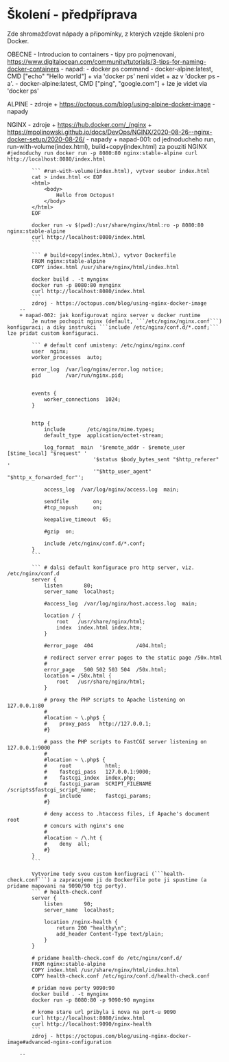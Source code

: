 # Školení - předpříprava

Zde shromažďovat nápady a připomínky, z kterých vzejde školení pro Docker.

OBECNE
	- Introducion to containers
		- tipy pro pojmenovani, https://www.digitalocean.com/community/tutorials/3-tips-for-naming-docker-containers
	- napad:
		- docker ps command
			- docker-alpine:latest, CMD ["echo" "Hello world"]
				+ via 'docker ps' neni videt
				+ az v 'docker ps -a'.
			- docker-alpine:latest, CMD ["ping", "google.com"]
				+ lze je videt via 'docker ps'

ALPINE
	- zdroje
		+ https://octopus.com/blog/using-alpine-docker-image
	- napady

NGINX
	- zdroje
		+ https://hub.docker.com/_/nginx
		+ https://mpolinowski.github.io/docs/DevOps/NGINX/2020-08-26--nginx-docker-setup/2020-08-26/
	- napady
		+ napad-001: od jednoducheho run, run-with-volume(index.html), build+copy(index.html) za pouziti NGINX
			``` #jednoduchy run
			docker run -p 8080:80 nginx:stable-alpine
			curl http://localhost:8080/index.html
			```
			
			``` #run-with-volume(index.html), vytvor soubor index.html
			cat > index.html << EOF
			<html>
		    	<body>
		        	Hello from Octopus!
		    	</body>
			</html>
			EOF
			
			docker run -v $(pwd):/usr/share/nginx/html:ro -p 8080:80 nginx:stable-alpine
			curl http://localhost:8080/index.html
			```
			
			``` # build+copy(index.html), vytvor Dockerfile
			FROM nginx:stable-alpine
			COPY index.html /usr/share/nginx/html/index.html
			
			docker build . -t mynginx
			docker run -p 8080:80 mynginx
			curl http://localhost:8080/index.html
			```
			zdroj - https://octopus.com/blog/using-nginx-docker-image
		--
		+ napad-002: jak konfigurovat nginx server v docker runtime
			Je nutne pochopit nginx (default, ```/etc/nginx/nginx.conf```) konfiguraci; a diky instrukci ```include /etc/nginx/conf.d/*.conf;``` lze pridat custom konfiguraci.
			
			``` # default conf umisteny: /etc/nginx/nginx.conf
			user  nginx;
			worker_processes  auto;
			
			error_log  /var/log/nginx/error.log notice;
			pid        /var/run/nginx.pid;
			
			
			events {
		    	worker_connections  1024;
			}
			
			
			http {
		    	include       /etc/nginx/mime.types;
		    	default_type  application/octet-stream;
			
		    	log_format  main  '$remote_addr - $remote_user [$time_local] "$request" '
		                      	'$status $body_bytes_sent "$http_referer" '
		                      	'"$http_user_agent" "$http_x_forwarded_for"';
			
		    	access_log  /var/log/nginx/access.log  main;
			
		    	sendfile        on;
		    	#tcp_nopush     on;
			
		    	keepalive_timeout  65;
			
		    	#gzip  on;
			
		    	include /etc/nginx/conf.d/*.conf;
			}
			```
			
			``` # dalsi default konfigurace pro http server, viz. /etc/nginx/conf.d
			server {
		    	listen       80;
		    	server_name  localhost;
			
		    	#access_log  /var/log/nginx/host.access.log  main;
			
		    	location / {
		        	root   /usr/share/nginx/html;
		        	index  index.html index.htm;
		    	}
			
		    	#error_page  404              /404.html;
			
		    	# redirect server error pages to the static page /50x.html
		    	#
		    	error_page   500 502 503 504  /50x.html;
		    	location = /50x.html {
		        	root   /usr/share/nginx/html;
		    	}
			
		    	# proxy the PHP scripts to Apache listening on 127.0.0.1:80
		    	#
		    	#location ~ \.php$ {
		    	#    proxy_pass   http://127.0.0.1;
		    	#}
			
		    	# pass the PHP scripts to FastCGI server listening on 127.0.0.1:9000
		    	#
		    	#location ~ \.php$ {
		    	#    root           html;
		    	#    fastcgi_pass   127.0.0.1:9000;
		    	#    fastcgi_index  index.php;
		    	#    fastcgi_param  SCRIPT_FILENAME  /scripts$fastcgi_script_name;
		    	#    include        fastcgi_params;
		    	#}
			
		    	# deny access to .htaccess files, if Apache's document root
		    	# concurs with nginx's one
		    	#
		    	#location ~ /\.ht {
		    	#    deny  all;
		    	#}
			}
			```
			
			Vytvorime tedy svou custom konfiugraci (```health-check.conf```) a zapracujeme ji do Dockerfile pote ji spustime (a pridame mapovani na 9090/90 tcp porty).
			``` # health-check.conf
			server {
		    	listen       90;
		    	server_name  localhost;
			
		    	location /nginx-health {
		        	return 200 "healthy\n";
		        	add_header Content-Type text/plain;
		    	}
			}
			
			# pridame health-check.conf do /etc/nginx/conf.d/
			FROM nginx:stable-alpine
			COPY index.html /usr/share/nginx/html/index.html
			COPY health-check.conf /etc/nginx/conf.d/health-check.conf
			
			# pridam nove porty 9090:90
			docker build . -t mynginx
			docker run -p 8080:80 -p 9090:90 mynginx
			
			# krome stare url pribyla i nova na port-u 9090
			curl http://localhost:8080/index.html
			curl http://localhost:9090/nginx-health
			```
			zdroj - https://octopus.com/blog/using-nginx-docker-image#advanced-nginx-configuration

        --